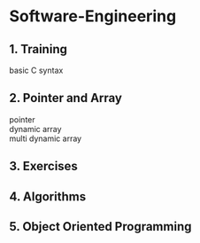 # Software-Engineering

## 1. Training
basic C syntax

## 2. Pointer and Array
pointer  
dynamic array  
multi dynamic array

## 3. Exercises

## 4. Algorithms

## 5. Object Oriented Programming
